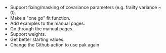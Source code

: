 * Support fixing/masking of covariance parameters (e.g. frailty variance ~ 0).
* Make a "one go" fit function. 
* Add examples to the manual pages. 
* Go through the manual pages. 
* Support weights.
* Get better starting values.
* Change the Github action to use pak again
